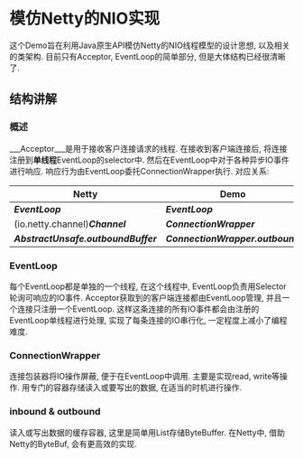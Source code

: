 # 模仿Netty的NIO实现
这个Demo旨在利用Java原生API模仿Netty的NIO线程模型的设计思想, 以及相关的类架构. 目前只有Acceptor, EventLoop的简单部分, 但是大体结构已经很清晰了.
## 结构讲解
### 概述
___Acceptor___是用于接收客户连接请求的线程. 在接收到客户端连接后, 将连接注册到**单线程**EventLoop的selector中. 然后在EventLoop中对于各种异步IO事件进行响应. 响应行为由EventLoop委托ConnectionWrapper执行.
对应关系:

| Netty | Demo |
| ----- | ---- |
| ___EventLoop___ | ___EventLoop___ |
| (io.netty.channel)___Channel___ | ___ConnectionWrapper___ |
| ___AbstractUnsafe.outboundBuffer___ | ___ConnectionWrapper.outbound___ |

### EventLoop
每个EventLoop都是单独的一个线程, 在这个线程中, EventLoop负责用Selector轮询可响应的IO事件. Acceptor获取到的客户端连接都由EventLoop管理, 并且一个连接只注册一个EventLoop. 这样这条连接的所有IO事件都会由注册的EventLoop单线程进行处理, 实现了每条连接的IO串行化, 一定程度上减小了编程难度.
### ConnectionWrapper
连接包装器将IO操作屏蔽, 便于在EventLoop中调用. 主要是实现read, write等操作. 用专门的容器存储读入或要写出的数据, 在适当的时机进行操作.
### inbound & outbound
读入或写出数据的缓存容器, 这里是简单用List存储ByteBuffer. 在Netty中, 借助Netty的ByteBuf, 会有更高效的实现.
